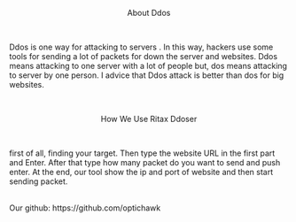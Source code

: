 
<p align="center">About Ddos</p>
<br>
<p> Ddos is one way for attacking to servers . In this way, hackers use some tools for sending a lot of packets for down the server and websites. Ddos means attacking to one server with a lot of people but, dos means attacking to server by one person. I advice that Ddos attack is better than dos for big websites.<p>
<br>
<p align="center">How We Use Ritax Ddoser</p>
<br>
<p>first of all, finding your target. Then type the website URL in the first part and Enter. After that type how many packet do you want to send and push enter. At the end, our tool show the ip and port of website and then start sending packet.</p>
<br>
Our github: https://github.com/optichawk



